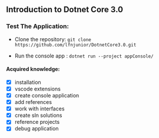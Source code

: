 ## Introduction to Dotnet Core 3.0

### Test The Application:

- Clone the repository:
``
 git clone https://github.com/lfnjunior/DotnetCore3.0.git
``

- Run the console app :
``
 dotnet run --project appConsole/
``

#### Acquired knowledge:

- [X] installation
- [X] vscode extensions
- [X] create console application
- [X] add references
- [X] work with interfaces
- [X] create sln solutions
- [X] reference projects
- [X] debug application